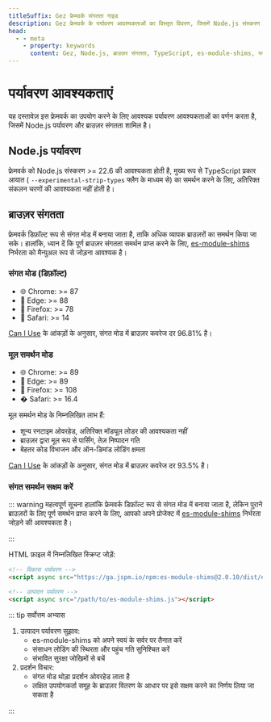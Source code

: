 ```yaml
---
titleSuffix: Gez फ्रेमवर्क संगतता गाइड
description: Gez फ्रेमवर्क के पर्यावरण आवश्यकताओं का विस्तृत विवरण, जिसमें Node.js संस्करण आवश्यकताएं और ब्राउज़र संगतता विवरण शामिल हैं, जो डेवलपर्स को सही विकास पर्यावरण कॉन्फ़िगर करने में मदद करता है।
head:
  - - meta
    - property: keywords
      content: Gez, Node.js, ब्राउज़र संगतता, TypeScript, es-module-shims, पर्यावरण कॉन्फ़िगरेशन
---
```


# पर्यावरण आवश्यकताएं

यह दस्तावेज़ इस फ्रेमवर्क का उपयोग करने के लिए आवश्यक पर्यावरण आवश्यकताओं का वर्णन करता है, जिसमें Node.js पर्यावरण और ब्राउज़र संगतता शामिल है।

## Node.js पर्यावरण

फ्रेमवर्क को Node.js संस्करण >= 22.6 की आवश्यकता होती है, मुख्य रूप से TypeScript प्रकार आयात ( `--experimental-strip-types` फ्लैग के माध्यम से) का समर्थन करने के लिए, अतिरिक्त संकलन चरणों की आवश्यकता नहीं होती है।

## ब्राउज़र संगतता

फ्रेमवर्क डिफ़ॉल्ट रूप से संगत मोड में बनाया जाता है, ताकि अधिक व्यापक ब्राउज़रों का समर्थन किया जा सके। हालांकि, ध्यान दें कि पूर्ण ब्राउज़र संगतता समर्थन प्राप्त करने के लिए, [es-module-shims](https://github.com/guybedford/es-module-shims) निर्भरता को मैन्युअल रूप से जोड़ना आवश्यक है।

### संगत मोड (डिफ़ॉल्ट)
- 🌐 Chrome: >= 87
- 🔷 Edge: >= 88
- 🦊 Firefox: >= 78
- 🧭 Safari: >= 14

[Can I Use](https://caniuse.com/?search=dynamic%20import) के आंकड़ों के अनुसार, संगत मोड में ब्राउज़र कवरेज दर 96.81% है।

### मूल समर्थन मोड
- 🌐 Chrome: >= 89
- 🔷 Edge: >= 89
- 🦊 Firefox: >= 108
- � Safari: >= 16.4

मूल समर्थन मोड के निम्नलिखित लाभ हैं:
- शून्य रनटाइम ओवरहेड, अतिरिक्त मॉड्यूल लोडर की आवश्यकता नहीं
- ब्राउज़र द्वारा मूल रूप से पार्सिंग, तेज़ निष्पादन गति
- बेहतर कोड विभाजन और ऑन-डिमांड लोडिंग क्षमता

[Can I Use](https://caniuse.com/?search=importmap) के आंकड़ों के अनुसार, संगत मोड में ब्राउज़र कवरेज दर 93.5% है।

### संगत समर्थन सक्षम करें

::: warning महत्वपूर्ण सूचना
हालांकि फ्रेमवर्क डिफ़ॉल्ट रूप से संगत मोड में बनाया जाता है, लेकिन पुराने ब्राउज़रों के लिए पूर्ण समर्थन प्राप्त करने के लिए, आपको अपने प्रोजेक्ट में [es-module-shims](https://github.com/guybedford/es-module-shims) निर्भरता जोड़ने की आवश्यकता है।

:::

HTML फ़ाइल में निम्नलिखित स्क्रिप्ट जोड़ें:

```html
<!-- विकास पर्यावरण -->
<script async src="https://ga.jspm.io/npm:es-module-shims@2.0.10/dist/es-module-shims.js"></script>

<!-- उत्पादन पर्यावरण -->
<script async src="/path/to/es-module-shims.js"></script>
```

::: tip सर्वोत्तम अभ्यास

1. उत्पादन पर्यावरण सुझाव:
   - es-module-shims को अपने स्वयं के सर्वर पर तैनात करें
   - संसाधन लोडिंग की स्थिरता और पहुंच गति सुनिश्चित करें
   - संभावित सुरक्षा जोखिमों से बचें
2. प्रदर्शन विचार:
   - संगत मोड थोड़ा प्रदर्शन ओवरहेड लाता है
   - लक्षित उपयोगकर्ता समूह के ब्राउज़र वितरण के आधार पर इसे सक्षम करने का निर्णय लिया जा सकता है

:::